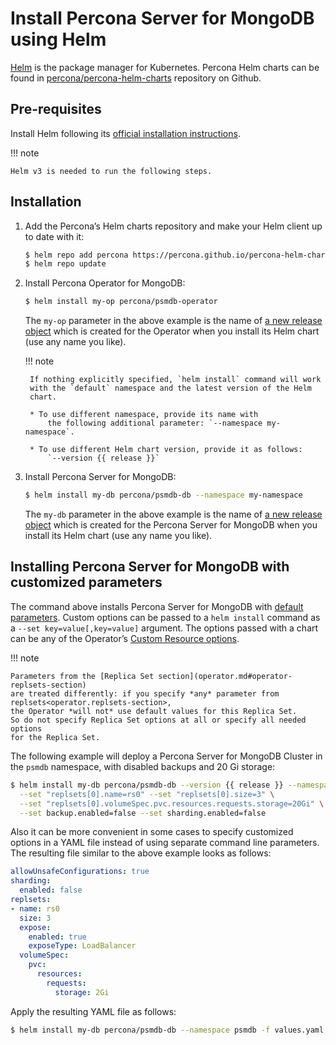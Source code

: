 # Install Percona Server for MongoDB using Helm

[Helm](https://github.com/helm/helm) is the package manager for Kubernetes. Percona Helm charts can be found in [percona/percona-helm-charts](https://github.com/percona/percona-helm-charts) repository on Github.

## Pre-requisites

Install Helm following its [official installation instructions](https://docs.helm.sh/using_helm/#installing-helm).

!!! note

    Helm v3 is needed to run the following steps.

## Installation


1. Add the Percona’s Helm charts repository and make your Helm client up to
    date with it:

    ``` {.bash data-prompt="$" }
    $ helm repo add percona https://percona.github.io/percona-helm-charts/
    $ helm repo update
    ```

2. Install Percona Operator for MongoDB:

    ``` {.bash data-prompt="$" }
    $ helm install my-op percona/psmdb-operator
    ```

    The `my-op` parameter in the above example is the name of [a new release object](https://helm.sh/docs/intro/using_helm/#three-big-concepts)
    which is created for the Operator when you install its Helm chart (use any
    name you like).

    !!! note

        If nothing explicitly specified, `helm install` command will work
        with the `default` namespace and the latest version of the Helm
        chart. 
        
        * To use different namespace, provide its name with
            the following additional parameter: `--namespace my-namespace`.
        
        * To use different Helm chart version, provide it as follows:
            `--version {{ release }}`

3. Install Percona Server for MongoDB:

    ``` {.bash data-prompt="$" }
    $ helm install my-db percona/psmdb-db --namespace my-namespace
    ```

    The `my-db` parameter in the above example is the name of [a new release object](https://helm.sh/docs/intro/using_helm/#three-big-concepts)
    which is created for the Percona Server for MongoDB when you install its Helm
    chart (use any name you like).

## Installing Percona Server for MongoDB with customized parameters

The command above installs Percona Server for MongoDB with [default parameters](operator.md#operator-custom-resource-options).
Custom options can be passed to a `helm install` command as a
`--set key=value[,key=value]` argument. The options passed with a chart can be
any of the Operator’s [Custom Resource options](https://github.com/percona/percona-helm-charts/tree/main/charts/psmdb-db#installing-the-chart).

!!! note

    Parameters from the [Replica Set section](operator.md#operator-replsets-section)
    are treated differently: if you specify *any* parameter from replsets<operator.replsets-section>,
    the Operator *will not* use default values for this Replica Set.
    So do not specify Replica Set options at all or specify all needed options
    for the Replica Set.

The following example will deploy a Percona Server for MongoDB Cluster in the
`psmdb` namespace, with disabled backups and 20 Gi storage:

``` {.bash data-prompt="$" }
$ helm install my-db percona/psmdb-db --version {{ release }} --namespace psmdb \
  --set "replsets[0].name=rs0" --set "replsets[0].size=3" \
  --set "replsets[0].volumeSpec.pvc.resources.requests.storage=20Gi" \
  --set backup.enabled=false --set sharding.enabled=false
```

Also it can be more convenient in some cases to specify customized options
in a YAML file instead of using separate command line parameters. The resulting
file similar to the above example looks as follows:

``` yaml title="values.yaml"
allowUnsafeConfigurations: true
sharding:
  enabled: false
replsets:
- name: rs0
  size: 3
  expose:
    enabled: true
    exposeType: LoadBalancer
  volumeSpec:
    pvc:
      resources:
        requests:
          storage: 2Gi
```

Apply the resulting YAML file as follows:

``` {.bash data-prompt="$" }
$ helm install my-db percona/psmdb-db --namespace psmdb -f values.yaml
```
